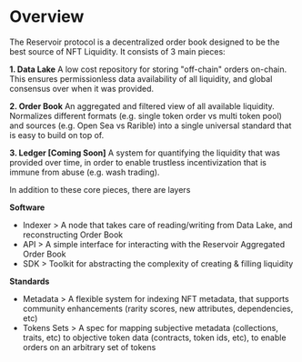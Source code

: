 # Overview

The Reservoir protocol is a decentralized order book designed to be the best source of NFT Liquidity. It consists of 3 main pieces:

**1. Data Lake**
A low cost repository for storing "off-chain" orders on-chain. This ensures permissionless data availability of all liquidity, and global consensus over when it was provided.

**2. Order Book**
An aggregated and filtered view of all available liquidity. Normalizes different formats (e.g. single token order vs multi token pool) and sources (e.g. Open Sea vs Rarible) into a single universal standard that is easy to build on top of.

**3. Ledger [Coming Soon]**
A system for quantifying the liquidity that was provided over time, in order to enable trustless incentivization that is immune from abuse (e.g. wash trading).

In addition to these core pieces, there are layers

**Software**
- Indexer > A node that takes care of reading/writing from Data Lake, and reconstructing Order Book
- API > A simple interface for interacting with the Reservoir Aggregated Order Book
- SDK > Toolkit for abstracting the complexity of creating & filling liquidity

**Standards**
- Metadata > A flexible system for indexing NFT metadata, that supports community enhancements (rarity scores, new attributes, dependencies, etc)
- Tokens Sets > A spec for mapping subjective metadata (collections, traits, etc) to objective token data (contracts, token ids, etc), to enable orders on an arbitrary set of tokens

